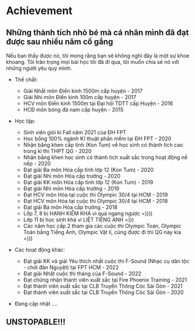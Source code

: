 # Achievement

## Những thành tích nhỏ bé mà cá nhân mình đã đạt được sau nhiều năm cố gắng
Nếu bạn thấy được nó, tôi mong rằng bạn sẽ không nghĩ đây là một sự khoe khoang. Tôi trân trọng mọi bài học tôi đã đi qua, tôi muốn chia sẻ nó với những người yêu quý mình.

- Thể chất: 
  - Giải Nhất môn Điền kinh 1500m cấp huyện - 2017
  - Giải Nhì môn Điền kinh 100m cấp huyện - 2017
  - HCV môn Điền kinh 1500m tại Đại hội TDTT cấp Huyện - 2016
  - HCĐ môn bóng đá nam cấp huyện - 2015
  
- Học tập: 
  - Sinh viên giỏi kì Fall năm 2021 của ĐH FPT
  - Học bổng 100% ngành Kĩ thuật phần mềm tại ĐH FPT - 2020
  - Nhận bằng khen cấp tỉnh (Kon Tum) về học sinh có thành tích cao trong kì thi THPT QG - 2020
  - Nhận bằng khen học sinh có thành tích xuất sắc trong hoạt động nề nếp - 2020
  - Đạt giải Ba môn Hóa cấp tỉnh lớp 12 (Kon Tum) - 2020
  - Đạt giải Nhì môn Hóa cấp trường - 2020
  - Đạt giải KK môn Hóa cấp tỉnh lớp 12 (Kon Tum) - 2019
  - Đạt giải Nhì môn Hóa cấp trường - 2019
  - Đạt HCV môn Hóa tại cuộc thi Olympic 30/4 tại HCM - 2019
  - Đạt HCV môn Hóa tại cuộc thi Olympic 30/4 tại HCM - 2018
  - Đạt giải Ba môn Hóa cấp trường - 2018
  - Lớp 7, 8 bị HẠNH KIỂM KHÁ vì quá ngang ngược =))))
  - Lớp 11 bị học sinh khá vì LIỆT TIẾNG ANH =)))
  - Các năm học cấp 2 tham gia các cuộc thi Olympic Toán, Olympic Toán bằng Tiếng Anh, Olympic Vật lí, cũng được đi thi QG này kia =)))
  
- Các hoạt động khác:
  - Đạt giải KK và giải Yêu thích nhất cuộc thi F-Sound (Nhạc cụ dân tộc - chơi đàn Nguyệt) tại FPT HCM - 2022
  - Đạt giải Nhất cuộc thi tháng của F-Sound - 2022
  - Đạt chứng nhận thành viên xuất sắc tại Fire Phoenix Training - 2021
  - Đạt thành viên xuất sắc tại CLB Truyền Thông Cóc Sài Gòn - 2021
  - Đạt thành viên xuất sắc tại CLB Truyền Thông Cóc Sài Gòn - 2020
  
- Đang cập nhật ....
## UNSTOPABLE!!!

